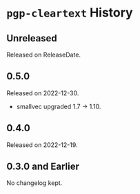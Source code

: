 # `pgp-cleartext` History

<!-- next-header -->

## Unreleased

Released on ReleaseDate.

## 0.5.0

Released on 2022-12-30.

* smallvec upgraded 1.7 -> 1.10.

## 0.4.0

Released on 2022-12-19.

## 0.3.0 and Earlier

No changelog kept.
